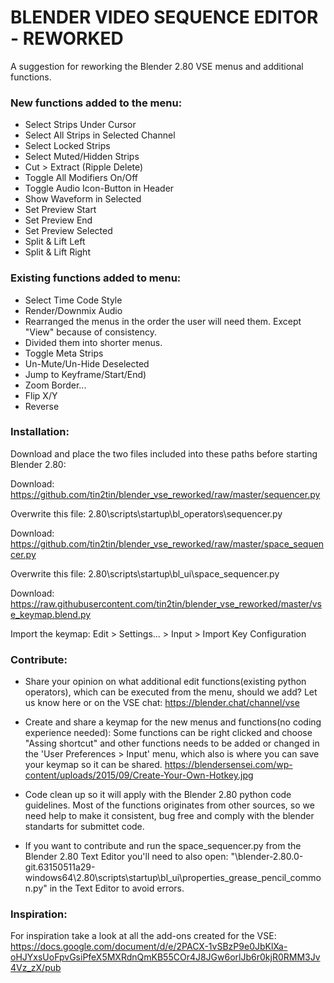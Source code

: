 # BLENDER VIDEO SEQUENCE EDITOR - REWORKED

A suggestion for reworking the Blender 2.80 VSE menus and additional functions.

### New functions added to the menu:

- Select Strips Under Cursor
- Select All Strips in Selected Channel
- Select Locked Strips
- Select Muted/Hidden Strips
- Cut > Extract (Ripple Delete)
- Toggle All Modifiers On/Off
- Toggle Audio Icon-Button in Header
- Show Waveform in Selected
- Set Preview Start
- Set Preview End
- Set Preview Selected
- Split & Lift Left
- Split & Lift Right


### Existing functions added to menu:

- Select Time Code Style
- Render/Downmix Audio
- Rearranged the menus in the order the user will need them. Except "View" because of consistency.
- Divided them into shorter menus.
- Toggle Meta Strips
- Un-Mute/Un-Hide Deselected
- Jump to Keyframe/Start/End)
- Zoom Border...
- Flip X/Y
- Reverse


### Installation:

Download and place the two files included into these paths before starting Blender 2.80:

Download: https://github.com/tin2tin/blender_vse_reworked/raw/master/sequencer.py

Overwrite this file: 2.80\scripts\startup\bl_operators\sequencer.py


Download: https://github.com/tin2tin/blender_vse_reworked/raw/master/space_sequencer.py

Overwrite this file: 2.80\scripts\startup\bl_ui\space_sequencer.py


Download: https://raw.githubusercontent.com/tin2tin/blender_vse_reworked/master/vse_keymap.blend.py

Import the keymap: Edit > Settings... > Input > Import Key Configuration 

### Contribute:

- Share your opinion on what additional edit functions(existing python operators), which can be executed from the menu, should we add?
Let us know here or on the VSE chat: https://blender.chat/channel/vse

- Create and share a keymap for the new menus and functions(no coding experience needed):
Some functions can be right clicked and choose "Assing shortcut" and other functions needs to be added or changed in the 'User Preferences > Input' menu, which also is where you can save your keymap so it can be shared.
https://blendersensei.com/wp-content/uploads/2015/09/Create-Your-Own-Hotkey.jpg

- Code clean up so it will apply with the Blender 2.80 python code guidelines. Most of the functions originates from other sources, so we need help to make it consistent, bug free and comply with the blender standarts for submittet code.

- If you want to contribute and run the space_sequencer.py from the Blender 2.80
Text Editor you'll need to also open: "\blender-2.80.0-git.63150511a29-windows64\2.80\scripts\startup\bl_ui\properties_grease_pencil_common.py" in the Text Editor to avoid errors.


### Inspiration:

For inspiration take a look at all the add-ons created for the VSE: 
https://docs.google.com/document/d/e/2PACX-1vSBzP9e0JbKlXa-oHJYxsUoFpvGsiPfeX5MXRdnQmKB55COr4J8JGw6orlJb6r0kjR0RMM3Jv4Vz_zX/pub


